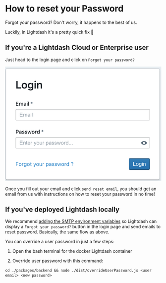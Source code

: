 # How to reset your Password

Forgot your password? Don't worry, it happens to the best of us.

Luckily, in Lightdash it's a pretty quick fix 🧚

## If you're a Lightdash Cloud or Enterprise user

Just head to the login page and click on `Forgot your password?`

![screenshot-forgot-password](assets/screenshot-forgot-password.png)

Once you fill out your email and click `send reset email`, you should get an email from us with instructions on how to reset your password in no time!

## If you've deployed Lightdash locally

We recommend [adding the SMTP environment variables](/references/environmentVariables#smtp-environment-variables) so Lightdash can display a `Forgot your password?` button in the login page and send emails to reset password. Basically, the same flow as above.

You can override a user password in just a few steps:

1. Open the bash terminal for the docker Lightdash container

2. Override user password with this command:

```shell
cd ./packages/backend && node ./dist/overrideUserPassword.js <user email> <new password>
```
